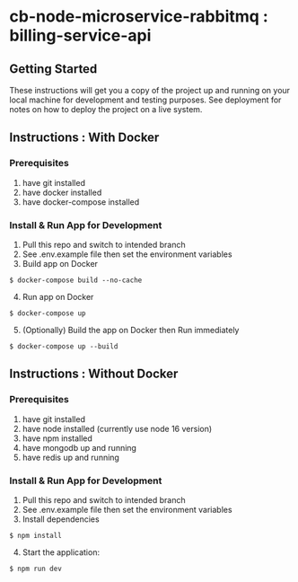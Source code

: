 # cb-node-microservice-rabbitmq : billing-service-api

## Getting Started

These instructions will get you a copy of the project up and running on your local machine for development and testing purposes. See deployment for notes on how to deploy the project on a live system.

## Instructions : With Docker

### Prerequisites

1. have git installed
2. have docker installed
3. have docker-compose installed

### Install & Run App for Development

1. Pull this repo and switch to intended branch
2. See .env.example file then set the environment variables
3. Build app on Docker

```
$ docker-compose build --no-cache
```

4. Run app on Docker

```
$ docker-compose up
```

5. (Optionally) Build the app on Docker then Run immediately

```
$ docker-compose up --build
```

## Instructions : Without Docker

### Prerequisites

1. have git installed
2. have node installed (currently use node 16 version)
3. have npm installed
4. have mongodb up and running
5. have redis up and running

### Install & Run App for Development

1. Pull this repo and switch to intended branch
2. See .env.example file then set the environment variables
3. Install dependencies

```
$ npm install
```

4. Start the application:

```
$ npm run dev
```
